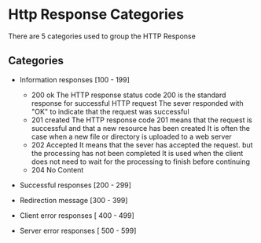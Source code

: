 # Http Response Categories
There are 5 categories used to group the HTTP Response
## Categories
- Information responses [100 - 199]
    - 200 ok
        The HTTP response status code 200 is the standard response for successful HTTP request
        The sever responded with "OK" to indicate that the request was successful
    - 201 created
        The HTTP response code 201 means that the request is successful and that a new resource has been created
        It is often the case when a new file or directory is uploaded to a web server
    - 202 Accepted
        It means that the sever has accepted the request. but the processing has not been completed
        It is used when the client does not need to wait for the processing to finish before continuing
    - 204 No Content
        
- Successful responses [200 - 299]
- Redirection message [300 - 399]
- Client error responses [ 400 - 499]
- Server error responses [ 500 - 599]
